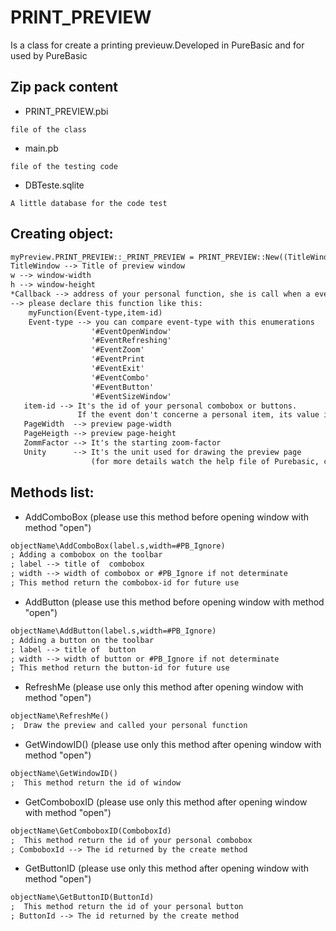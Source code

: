 # PRINT_PREVIEW

Is a class for create a printing previeuw.Developed in PureBasic and for used by PureBasic

## Zip pack content
+ PRINT_PREVIEW.pbi
```
file of the class
```
+ main.pb
```
file of the testing code
```
+ DBTeste.sqlite
```
A little database for the code test
```
## Creating object:

``` markdown
myPreview.PRINT_PREVIEW::_PRINT_PREVIEW = PRINT_PREVIEW::New((TitleWindow.s,w,h,*Callback,PageWidth=210,PageHeigth=297,ZommFactor.f=1,Unity=#PB_Unit_Millimeter)
TitleWindow --> Title of preview window
w --> window-width
h --> window-height
*Callback --> address of your personal function, she is call when a event is detected.
--> please declare this function like this:
    myFunction(Event-type,item-id)
    Event-type --> you can compare event-type with this enumerations
                  '#EventOpenWindow'
                  '#EventRefreshing'
                  '#EventZoom'
                  '#EventPrint
                  '#EventExit'
                  '#EventCombo'
                  '#EventButton'
                  '#EventSizeWindow'
   item-id --> It's the id of your personal combobox or buttons.  
               If the event don't concerne a personal item, its value is -1
   PageWidth  --> preview page-width
   PageHeigth --> preview page-height
   ZommFactor --> It's the starting zoom-factor
   Unity      --> It's the unit used for drawing the preview page
                  (for more details watch the help file of Purebasic, chapter "Vector drawing")
```

## Methods list:

+ AddComboBox (please use this method before opening window with method "open")
``` markdown
objectName\AddComboBox(label.s,width=#PB_Ignore)
; Adding a combobox on the toolbar
; label --> title of  combobox
; width --> width of combobox or #PB_Ignore if not determinate
; This method return the combobox-id for future use
```
+ AddButton (please use this method before opening window with method "open")
``` markdown
objectName\AddButton(label.s,width=#PB_Ignore)
; Adding a button on the toolbar
; label --> title of  button
; width --> width of button or #PB_Ignore if not determinate
; This method return the button-id for future use
```
+ RefreshMe (please use only this method after opening window with method "open")
``` markdown
objectName\RefreshMe()
;  Draw the preview and called your personal function
```
+ GetWindowID() (please use only this method after opening window with method "open")
``` markdown
objectName\GetWindowID()
;  This method return the id of window
```
+ GetComboboxID (please use only this method after opening window with method "open")
``` markdown
objectName\GetComboboxID(ComboboxId)
;  This method return the id of your personal combobox
; ComboboxId --> The id returned by the create method
``` 
+ GetButtonID (please use only this method after opening window with method "open")
``` markdown
objectName\GetButtonID(ButtonId)
;  This method return the id of your personal button
; ButtonId --> The id returned by the create method
``` 
